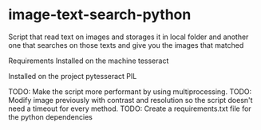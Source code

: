 # image-text-search-python
Script that read text on images and storages it in local folder and another one that searches on those texts and give you the images that matched

Requirements
Installed on the machine
tesseract

Installed on the project
pytesseract
PIL

TODO: Make the script more performant by using multiprocessing. 
TODO: Modify image previously with contrast and resolution so the script doesn't need a timeout for every method.
TODO: Create a requirements.txt file for the python dependencies
